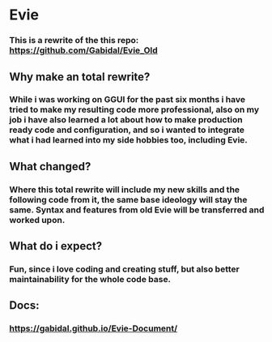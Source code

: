 # Evie

### This is a rewrite of the this repo: https://github.com/Gabidal/Evie_Old

## Why make an total rewrite?

### While i was working on GGUI for the past six months i have tried to make my resulting code more professional, also on my job i have also learned a lot about how to make production ready code and configuration, and so i wanted to integrate what i had learned into my side hobbies too, including Evie.

## What changed?

### Where this total rewrite will include my new skills and the following code from it, the same base ideology will stay the same. Syntax and features from old Evie will be transferred and worked upon.

## What do i expect?

### Fun, since i love coding and creating stuff, but also better maintainability for the whole code base.

## Docs:

### https://gabidal.github.io/Evie-Document/
